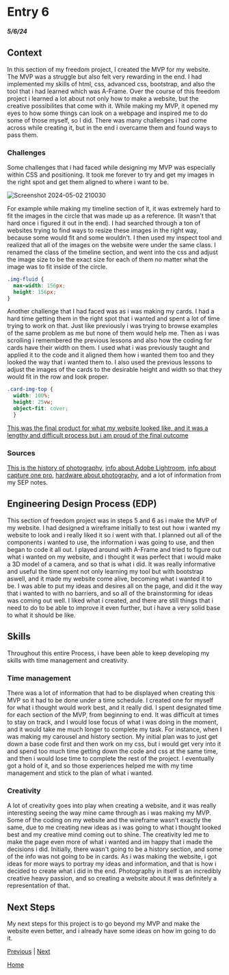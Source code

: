 # Entry 6
##### 5/6/24

## Context
In this section of my freedom project, I created the MVP for my website.  The MVP was a struggle but also felt very rewarding in the end.  I had implemented my skills of html, css, advanced css, bootstrap, and also the tool that i had learned which was A-Frame.  Over the course of this freedom project i learned a lot about not only how to make a website, but the creative possibilites that come with it.  While making my MVP, it opened my eyes to how some things can look on a webpage and inspired me to do some of those myself, so I did.  There was many challenges i had come across while creating it, but in the end i overcame them and found ways to pass them.

### Challenges
Some challenges that i had faced while designing my MVP was especially within CSS and positioning.  It took me forever to try and get my images in the right spot and get them aligned to where i want to be. 

![Screenshot 2024-05-02 210030](https://github.com/andrep8376/sep10-freedom-project/assets/146866615/f82833e8-77e4-4f3d-9bd0-538d603dd71e)

For example while making my timeline section of it, it was extremely hard to fit the images in the circle that was made up as a reference. (It wasn't that hard once i figured it out in the end).  I had searched through a ton of websites trying to find ways to resize these images in the right way, because some would fit and some wouldn't.  I then used my inspect tool and realized that all of the images on the website were under the same class.  I renamed the class of the timeline section, and went into the css and adjust the image size to be the exact size for each of them no matter what the image was to fit inside of the circle.

``` css
.img-fluid {
  max-width: 156px;
  height: 156px;
}
```

Another challenge that I had faced was as i was making my cards.  I had a hard time getting them in the right spot that i wanted and spent a lot of time trying to work on that.  Just like previously i was trying to browse examples of the same problem as me but none of them would help me.  Then as i was scrolling i remembered the previous lessons and also how the coding for cards have their width on them.  I used what i was previously taught and applied it to the code and it aligned them how i wanted them too and they looked the way that i wanted them to.  I also used the previous lessons to adjust the images of the cards to the desirable height and width so that they would fit in the row and look proper.

``` css
.card-img-top {
  width: 100%;
  height: 25vw;
  object-fit: cover;
  }
```

[This was the final product for what my website looked like, and it was a lengthy and difficult process but i am proud of the final outcome](https://andrep8376.github.io/sep10-freedom-project/startbootstrap-agency-gh-pages/) 

### Sources
[This is the history of photography](https://www.thoughtco.com/photography-timeline-1992306), [info about Adobe Lightroom](https://www.pcmag.com/reviews/adobe-lightroom), [info about capture one pro](https://www.dpreview.com/reviews/capture-one-pro-23-review-a-much-improved-image-editor-with-cool-collaboration-features), [hardware about photography](https://www.adorama.com/alc/parts-of-a-camera/#:~:text=The%20seven%20basic%20parts%20of,to%20capture%20and%20store%20photographs), and a lot of information from my SEP notes.

## Engineering Design Process (EDP)
This section of freedom project was in steps 5 and 6 as i make the MVP of my website.  I had designed a wireframe initially to test out how i wanted my website to look and i really liked it so i went with that.  I planned out all of the components i wanted to use, the information i was going to use, and then began to code it all out.  I played around with A-Frame and tried to figure out what i wanted on my website, and i thought it was perfect that i would make a 3D model of a camera, and so that is what i did.  It was really informative and useful the time spent not only learning my tool but with bootstrap aswell, and it made my website come alive, becoming what i wanted it to be.  I was able to put my ideas and desires all on the page, and did it the way that i wanted to with no barriers, and so all of the brainstorming for ideas was coming out well.  I liked what i created, and there are still things that i need to do to be able to improve it even further, but i have a very solid base to what it should be like.

## Skills
Throughout this entire Process, i have been able to keep developing my skills with time management and creativity.

### Time management
There was a lot of information that had to be displayed when creating this MVP so it had to be done under a time schedule.  I created one for myself for what i thought would work best, and it really did.  I spent designated time for each section of the MVP, from beginning to end.  It was difficult at times to stay on track, and I would lose focus of what i was doing in the moment, and it would take me much longer to complete my task.  For instance, when I was making my carousel and history section.  My initial plan was to just get down a base code first and then work on my css, but i would get very into it and spend too much time getting down the code and css at the same time, and then i would lose time to complete the rest of the project.  I eventually got a hold of it, and so those experiences helped me with my time management and stick to the plan of what i wanted.

### Creativity
A lot of creativity goes into play when creating a website, and it was really interesting seeing the way mine came through as i was making my MVP.  Some of the coding on my website and the wireframe wasn't exactly the same, due to me creating new ideas as i was going to what i thought looked best and my creative mind coming out to shine.  The creativity led me to make the page even more of what i wanted and im happy that i made the decisions i did.  Initially, there wasn't going to be a history section, and some of the info was not going to be in cards.  As i was making the website, i got ideas for more ways to portray my ideas and information, and that is how i decided to create what i did in the end.  Photography in itself is an incredibly creative heavy passion, and so creating a website about it was definitely a representation of that.

## Next Steps
My next steps for this project is to go beyond my MVP and make the website even better, and i already have some ideas on how im going to do it.

[Previous](entry05.md) | [Next](entry07.md)

[Home](../README.md)
